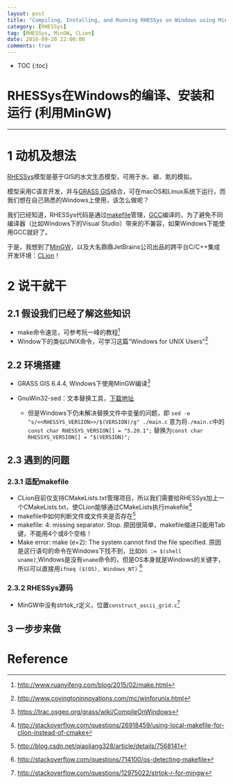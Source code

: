 ```yaml
---
layout: post
title: "Compiling, Installing, and Running RHESSys on Windows using MinGW"
category: [RHESSys]
tag: [RHESSys, MinGW, CLion]
date: 2016-09-20 22:00:00
comments: true
---
```


* TOC
{:toc}

# RHESSys在Windows的编译、安装和运行 (利用MinGW)

--------------

# 1 动机及想法

[RHESSys](http://fiesta.bren.ucsb.edu/~rhessys/index.html)模型是基于GIS的水文生态模型，可用于水、碳、氮的模拟。

模型采用C语言开发，并与[GRASS GIS](https://grass.osgeo.org/)结合，可在macOS和Linux系统下运行，而我们想在自己熟悉的Windows上使用，该怎么做呢？

我们已经知道，RHESSys代码是通过[makefile](https://www.gnu.org/software/make/)管理，[GCC](https://gcc.gnu.org/)编译的，为了避免不同编译器（比如Windows下的Visual Studio）带来的不兼容，如果Windows下能使用GCC就好了。

于是，我想到了[MinGW](http://www.mingw.org/)，以及大名鼎鼎JetBrains公司出品的跨平台C/C++集成开发环境：[CLion](https://www.jetbrains.com/clion/)！

<!-- more -->

# 2 说干就干

## 2.1 假设我们已经了解这些知识

+ make命令速览，可参考阮一峰的教程[^ref1]
+ Window下的类似UNIX命令，可学习这篇“Windows for UNIX Users”[^ref2]

## 2.2 环境搭建

+ GRASS GIS 6.4.4, Windows下使用MinGW编译[^ref3]
+ GnuWin32-sed：文本替换工具，[下载地址](https://sourceforge.net/projects/gnuwin32/)

	+ 但是Windows下仍未解决替换文件中变量的问题，即
	`sed -e "s/<<RHESSYS_VERSION>>/$(VERSION)/g" ./main.c`
	意为将`./main.c`中的`const char RHESSYS_VERSION[] = "5.20.1";`
	替换为`const char RHESSYS_VERSION[] = "$(VERSION)";`


## 2.3 遇到的问题

### 2.3.1 适配makefile

+ CLion目前仅支持CMakeLists.txt管理项目，所以我们需要给RHESSys加上一个CMakeLists.txt，使CLion能够通过CMakeLists执行makefile[^ref4]
+ makefile中如何判断文件或文件夹是否存在[^ref5]
+ makefile: 4:  missing separator. Stop. 原因很简单，makefile缩进只能用Tab键，不能用4个或8个空格！
+ Make error: make (e=2): The system cannot find the file specified. 原因是这行语句的命令在Windows下找不到，比如`OS := $(shell uname)`,Windows是没有`uname`命令的，但是OS本身就是Windows的关键字，所以可以直接用`ifneq ($(OS), Windows_NT)` [^ref6]

### 2.3.2 RHESSys源码

+ MinGW中没有strtok_r定义，位置`construct_ascii_grid.c`[^ref7]

[^ref1]: http://www.ruanyifeng.com/blog/2015/02/make.html
[^ref2]: http://www.covingtoninnovations.com/mc/winforunix.html
[^ref3]: https://trac.osgeo.org/grass/wiki/CompileOnWindows
[^ref4]: http://stackoverflow.com/questions/26918459/using-local-makefile-for-clion-instead-of-cmake
[^ref5]: http://blog.csdn.net/qiaoliang328/article/details/7568141
[^ref6]: http://stackoverflow.com/questions/714100/os-detecting-makefile
[^ref7]: http://stackoverflow.com/questions/12975022/strtok-r-for-mingw

## 3 一步步来做




# Reference